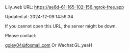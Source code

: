 Lily_web URL: https://ae6d-61-165-102-156.ngrok-free.app

Updated at: 2024-12-09 14:59:34

If you cannot open this URL, the server might be down.

Please contact: 

goley04@foxmail.com Or Wechat:GL_yeaH